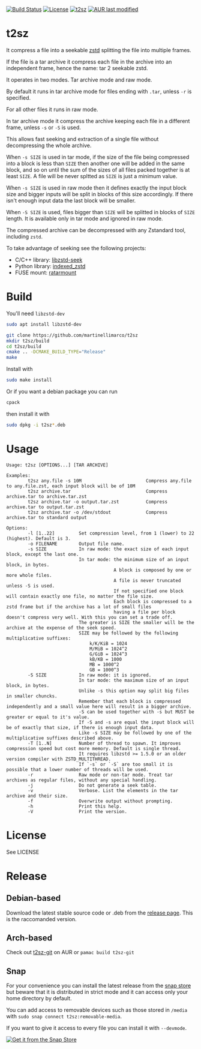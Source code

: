 [![Build Status](https://github.com/martinellimarco/t2sz/workflows/Test%20Build/badge.svg)](https://github.com/martinellimarco/t2sz/actions)
[![License](https://img.shields.io/badge/license-GPLv3-green.svg)](https://github.com/martinellimarco/t2sz/blob/main/LICENSE)
[![t2sz](https://snapcraft.io/t2sz/badge.svg)](https://snapcraft.io/t2sz)
[![AUR last modified](https://img.shields.io/aur/version/t2sz-git)](https://aur.archlinux.org/packages/t2sz-git/)

# t2sz
It compress a file into a seekable [zstd](https://github.com/facebook/zstd) splitting the file into multiple frames.

If the file is a tar archive it compress each file in the archive into an independent frame, hence the name: tar 2 seekable zstd.

It operates in two modes. Tar archive mode and raw mode.

By default it runs in tar archive mode for files ending with `.tar`, unless `-r` is specified.

For all other files it runs in raw mode.

In tar archive mode it compress the archive keeping each file in a different frame, unless `-s` or `-S` is used.

This allows fast seeking and extraction of a single file without decompressing the whole archive.

When `-s SIZE` is used in tar mode, if the size of the file being compressed into a block is less than `SIZE` then another one will be added in the same block, and so on until the sum of the sizes of all files packed together is at least `SIZE`. A file will be never spltted as `SIZE` is just a minimum value.

When `-s SIZE` is used in raw mode then it defines exactly the input block size and bigger inputs will be split in blocks of this size accordingly. If there isn't enough input data the last block will be smaller.

When `-S SIZE` is used, files bigger than `SIZE` will be splitted in blocks of `SIZE` length. It is available only in tar mode and ignored in raw mode.

The compressed archive can be decompressed with any Zstandard tool, including `zstd`.

To take advantage of seeking see the following projects:
- C/C++ library:  [libzstd-seek](https://github.com/martinellimarco/libzstd-seek)
- Python library: [indexed_zstd](https://github.com/martinellimarco/indexed_zstd)
- FUSE mount:     [ratarmount](https://github.com/mxmlnkn/ratarmount)


# Build

You'll need `libzstd-dev`

```bash
sudo apt install libzstd-dev
```

```bash
git clone https://github.com/martinellimarco/t2sz
mkdir t2sz/build
cd t2sz/build
cmake .. -DCMAKE_BUILD_TYPE="Release"
make
```

Install with

```bash
sudo make install
```

Or if you want a debian package you can run

```bash
cpack
```

then install it with

```bash
sudo dpkg -i t2sz*.deb
```

# Usage

```commandline
Usage: t2sz [OPTIONS...] [TAR ARCHIVE]

Examples:
        t2sz any.file -s 10M                        Compress any.file to any.file.zst, each input block will be of 10M
        t2sz archive.tar                            Compress archive.tar to archive.tar.zst
        t2sz archive.tar -o output.tar.zst          Compress archive.tar to output.tar.zst
        t2sz archive.tar -o /dev/stdout             Compress archive.tar to standard output

Options:
        -l [1..22]         Set compression level, from 1 (lower) to 22 (highest). Default is 3.
        -o FILENAME        Output file name.
        -s SIZE            In raw mode: the exact size of each input block, except the last one.
                           In tar mode: the minimum size of an input block, in bytes.
                                        A block is composed by one or more whole files.
                                        A file is never truncated unless -S is used.
                                        If not specified one block will contain exactly one file, no matter the file size.
                                        Each block is compressed to a zstd frame but if the archive has a lot of small files
                                        having a file per block doesn't compress very well. With this you can set a trade off.
                           The greater is SIZE the smaller will be the archive at the expense of the seek speed.
                           SIZE may be followed by the following multiplicative suffixes:
                               k/K/KiB = 1024
                               M/MiB = 1024^2
                               G/GiB = 1024^3
                               kB/KB = 1000
                               MB = 1000^2
                               GB = 1000^3
        -S SIZE            In raw mode: it is ignored.
                           In tar mode: the maximum size of an input block, in bytes.
                           Unlike -s this option may split big files in smaller chuncks.
                           Remember that each block is compressed independently and a small value here will result in a bigger archive.
                           -S can be used together with -s but MUST be greater or equal to it's value.
                           If -S and -s are equal the input block will be of exactly that size, if there is enough input data.
                           Like -s SIZE may be followed by one of the multiplicative suffixes described above.
        -T [1..N]          Number of thread to spawn. It improves compression speed but cost more memory. Default is single thread.
                           It requires libzstd >= 1.5.0 or an older version compiler with ZSTD_MULTITHREAD.
                           If `-s` or `-S` are too small it is possible that a lower number of threads will be used.
        -r                 Raw mode or non-tar mode. Treat tar archives as regular files, without any special handling.
        -j                 Do not generate a seek table.
        -v                 Verbose. List the elements in the tar archive and their size.
        -f                 Overwrite output without prompting.
        -h                 Print this help.
        -V                 Print the version.

```

# License

See LICENSE

# Release

## Debian-based

Download the latest stable source code or .deb from the [release page](https://github.com/martinellimarco/t2sz/releases/latest). This is the raccomanded version.

## Arch-based

Check out [t2sz-git](https://aur.archlinux.org/packages/t2sz-git/) on AUR or `pamac build t2sz-git`

## Snap

For your convenience you can install the latest release from the [snap store](https://snapcraft.io/t2sz) but beware that it is distributed in strict mode and it can access only your home directory by default.

You can add access to removable devices such as those stored in `/media` with `sudo snap connect t2sz:removable-media`.

If you want to give it access to every file you can install it with `--devmode`.

[![Get it from the Snap Store](https://snapcraft.io/static/images/badges/en/snap-store-black.svg)](https://snapcraft.io/t2sz)
